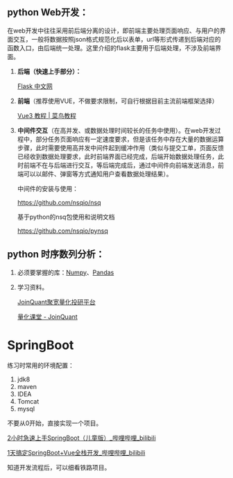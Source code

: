 ## python Web开发：

在web开发中往往采用前后端分离的设计，即前端主要处理页面响应、与用户的界面交互，一般将数据按照json格式规范化后以表单，url等形式传递到后端对应的函数入口，由后端统一处理。这里介绍的flask主要用于后端处理，不涉及前端界面。

1. **后端（快速上手部分）：**
    
    [Flask 中文网](https://flask.net.cn/)
    
2. **前端**（推荐使用VUE，不做要求限制，可自行根据目前主流前端框架选择）
    
    [Vue3 教程 | 菜鸟教程](https://www.runoob.com/vue3/vue3-tutorial.html)
    
3. **中间件交互**（在高并发、或数据处理时间较长的任务中使用）。在web开发过程中，部分任务页面响应有一定速度要求，但是该任务中存在大量的数据运算步骤，此时需要使用高并发中间件起到缓冲作用（类似与提交工单，页面反馈已经收到数据处理要求，此时前端界面已经完成，后端开始数据处理任务，此时前端不在与后端进行交互，等后端完成后，通过中间件向前端发送消息，前端可以以邮件、弹窗等方式通知用户查看数据处理结果）。

    中间件的安装与使用：

    https://github.com/nsqio/nsq

    基于python的nsq包使用和说明文档

    https://github.com/nsqio/pynsq




## python 时序数列分析：


1. 必须要掌握的库：[Numpy](https://www.numpy.org.cn/user/)、[Pandas](https://www.pypandas.cn/docs/)
2. 学习资料。
    
    [JoinQuant聚宽量化投研平台](https://www.joinquant.com/)
    
    [量化课堂 - JoinQuant](https://www.joinquant.com/study?f=home&m=memu)
    

# SpringBoot

练习时常用的环境配置：

1. jdk8
2. maven
3. IDEA
4. Tomcat
5. mysql

不要从0开始，直接实现一个项目。

[2小时急速上手SpringBoot（儿童版）_哔哩哔哩_bilibili](https://www.bilibili.com/video/BV1Es4y1Q7Ms/?spm_id_from=333.337.search-card.all.click&vd_source=be08cd9cc4a3d6f3fec83590352fca21)

[1天搞定SpringBoot+Vue全栈开发_哔哩哔哩_bilibili](https://www.bilibili.com/video/BV1nV4y1s7ZN/?spm_id_from=333.337.search-card.all.click&vd_source=be08cd9cc4a3d6f3fec83590352fca21)

知道开发流程后，可以细看铁路项目。

#
